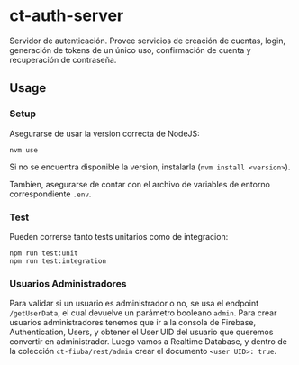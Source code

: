 # ct-auth-server

Servidor de autenticación. Provee servicios de creación de cuentas, login, generación de tokens de un único uso, confirmación de cuenta y recuperación de contraseña.

## Usage
### Setup

Asegurarse de usar la version correcta de NodeJS:

    nvm use 

Si no se encuentra disponible la version, instalarla (`nvm install <version>`).

Tambien, asegurarse de contar con el archivo de variables de entorno correspondiente `.env`.

### Test

Pueden correrse tanto tests unitarios como de integracion:

    npm run test:unit
    npm run test:integration

### Usuarios Administradores

Para validar si un usuario es administrador o no, se usa el endpoint `/getUserData`, el cual devuelve un parámetro booleano `admin`. Para crear usuarios administradores tenemos que ir a la consola de Firebase, Authentication, Users, y obtener el User UID del usuario que queremos convertir en administrador. Luego vamos a Realtime Database, y dentro de la colección `ct-fiuba/rest/admin` crear el documento `<user UID>: true`.